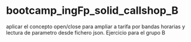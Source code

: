 # bootcamp_ingFp_solid_callshop_B
aplicar el concepto open/close para ampliar a tarifa por bandas horarias y lectura de parametro desde fichero json. Ejercicio para el grupo B
